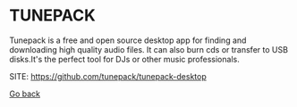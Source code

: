 # TUNEPACK

 Tunepack is a free and open source desktop app for finding
 and downloading high quality audio files. It can also burn
 cds or transfer to USB disks.It's the perfect tool for DJs
 or other music professionals.
 
 SITE: https://github.com/tunepack/tunepack-desktop

 [Go back](https://portable-linux-apps.github.io/apps.html)

